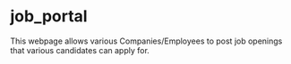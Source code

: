 # job_portal 
This webpage allows various Companies/Employees to post job openings that various candidates can apply for.
